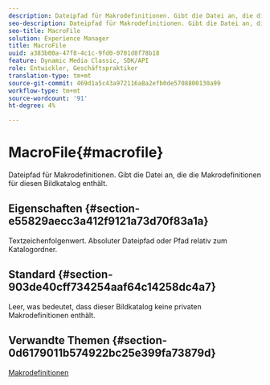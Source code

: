 ```yaml
---
description: Dateipfad für Makrodefinitionen. Gibt die Datei an, die die Makrodefinitionen für diesen Bildkatalog enthält.
seo-description: Dateipfad für Makrodefinitionen. Gibt die Datei an, die die Makrodefinitionen für diesen Bildkatalog enthält.
seo-title: MacroFile
solution: Experience Manager
title: MacroFile
uuid: a383b00a-47f8-4c1c-9fd0-0701d8f78b18
feature: Dynamic Media Classic, SDK/API
role: Entwickler, Geschäftspraktiker
translation-type: tm+mt
source-git-commit: 469d1a5c43a972116a8a2efb0de5708800130a99
workflow-type: tm+mt
source-wordcount: '91'
ht-degree: 4%

---
```



# MacroFile{#macrofile}

Dateipfad für Makrodefinitionen. Gibt die Datei an, die die Makrodefinitionen für diesen Bildkatalog enthält.

## Eigenschaften {#section-e55829aecc3a412f9121a73d70f83a1a}

Textzeichenfolgenwert. Absoluter Dateipfad oder Pfad relativ zum Katalogordner.

## Standard {#section-903de40cff734254aaf64c14258dc4a7}

Leer, was bedeutet, dass dieser Bildkatalog keine privaten Makrodefinitionen enthält.

## Verwandte Themen {#section-0d6179011b574922bc25e399fa73879d}

[Makrodefinitionen](../../../../../is-api/image-catalog/image-serving-api-ref/c-image-catalog-reference/c-macro-definition-reference/c-macro-definition-reference.md#concept-5ec73f7636c1496fba1e94094e694e79)
